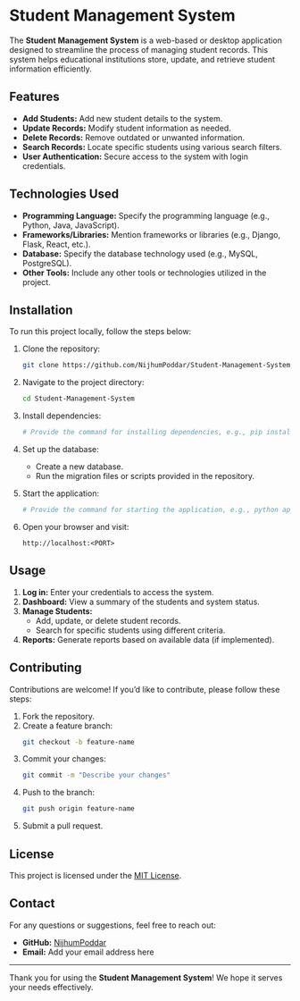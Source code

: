 # Student Management System

The **Student Management System** is a web-based or desktop application designed to streamline the process of managing student records. This system helps educational institutions store, update, and retrieve student information efficiently.

## Features

- **Add Students:** Add new student details to the system.
- **Update Records:** Modify student information as needed.
- **Delete Records:** Remove outdated or unwanted information.
- **Search Records:** Locate specific students using various search filters.
- **User Authentication:** Secure access to the system with login credentials.

## Technologies Used

- **Programming Language:** Specify the programming language (e.g., Python, Java, JavaScript).
- **Frameworks/Libraries:** Mention frameworks or libraries (e.g., Django, Flask, React, etc.).
- **Database:** Specify the database technology used (e.g., MySQL, PostgreSQL).
- **Other Tools:** Include any other tools or technologies utilized in the project.

## Installation

To run this project locally, follow the steps below:

1. Clone the repository:
   ```bash
   git clone https://github.com/NijhumPoddar/Student-Management-System.git
   ```

2. Navigate to the project directory:
   ```bash
   cd Student-Management-System
   ```

3. Install dependencies:
   ```bash
   # Provide the command for installing dependencies, e.g., pip install -r requirements.txt
   ```

4. Set up the database:
   - Create a new database.
   - Run the migration files or scripts provided in the repository.

5. Start the application:
   ```bash
   # Provide the command for starting the application, e.g., python app.py
   ```

6. Open your browser and visit:
   ```
   http://localhost:<PORT>
   ```

## Usage

1. **Log in:** Enter your credentials to access the system.
2. **Dashboard:** View a summary of the students and system status.
3. **Manage Students:**
   - Add, update, or delete student records.
   - Search for specific students using different criteria.
4. **Reports:** Generate reports based on available data (if implemented).

## Contributing

Contributions are welcome! If you’d like to contribute, please follow these steps:

1. Fork the repository.
2. Create a feature branch:
   ```bash
   git checkout -b feature-name
   ```
3. Commit your changes:
   ```bash
   git commit -m "Describe your changes"
   ```
4. Push to the branch:
   ```bash
   git push origin feature-name
   ```
5. Submit a pull request.

## License

This project is licensed under the [MIT License](LICENSE).

## Contact

For any questions or suggestions, feel free to reach out:

- **GitHub:** [NijhumPoddar](https://github.com/NijhumPoddar)
- **Email:** Add your email address here

---

Thank you for using the **Student Management System**! We hope it serves your needs effectively.
